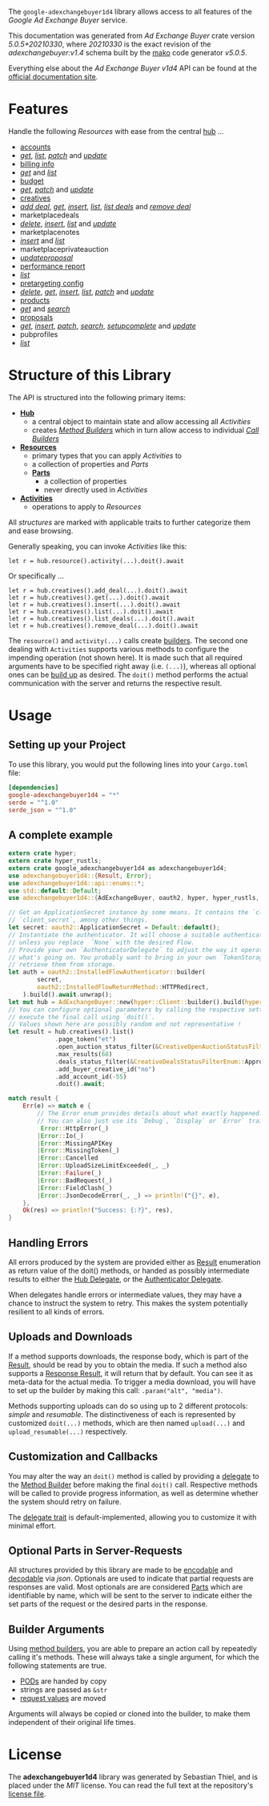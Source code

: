 <!---
DO NOT EDIT !
This file was generated automatically from 'src/generator/templates/api/README.md.mako'
DO NOT EDIT !
-->
The `google-adexchangebuyer1d4` library allows access to all features of the *Google Ad Exchange Buyer* service.

This documentation was generated from *Ad Exchange Buyer* crate version *5.0.5+20210330*, where *20210330* is the exact revision of the *adexchangebuyer:v1.4* schema built by the [mako](http://www.makotemplates.org/) code generator *v5.0.5*.

Everything else about the *Ad Exchange Buyer* *v1d4* API can be found at the
[official documentation site](https://developers.google.com/ad-exchange/buyer-rest).
# Features

Handle the following *Resources* with ease from the central [hub](https://docs.rs/google-adexchangebuyer1d4/5.0.5+20210330/google_adexchangebuyer1d4/AdExchangeBuyer) ...

* [accounts](https://docs.rs/google-adexchangebuyer1d4/5.0.5+20210330/google_adexchangebuyer1d4/api::Account)
 * [*get*](https://docs.rs/google-adexchangebuyer1d4/5.0.5+20210330/google_adexchangebuyer1d4/api::AccountGetCall), [*list*](https://docs.rs/google-adexchangebuyer1d4/5.0.5+20210330/google_adexchangebuyer1d4/api::AccountListCall), [*patch*](https://docs.rs/google-adexchangebuyer1d4/5.0.5+20210330/google_adexchangebuyer1d4/api::AccountPatchCall) and [*update*](https://docs.rs/google-adexchangebuyer1d4/5.0.5+20210330/google_adexchangebuyer1d4/api::AccountUpdateCall)
* [billing info](https://docs.rs/google-adexchangebuyer1d4/5.0.5+20210330/google_adexchangebuyer1d4/api::BillingInfo)
 * [*get*](https://docs.rs/google-adexchangebuyer1d4/5.0.5+20210330/google_adexchangebuyer1d4/api::BillingInfoGetCall) and [*list*](https://docs.rs/google-adexchangebuyer1d4/5.0.5+20210330/google_adexchangebuyer1d4/api::BillingInfoListCall)
* [budget](https://docs.rs/google-adexchangebuyer1d4/5.0.5+20210330/google_adexchangebuyer1d4/api::Budget)
 * [*get*](https://docs.rs/google-adexchangebuyer1d4/5.0.5+20210330/google_adexchangebuyer1d4/api::BudgetGetCall), [*patch*](https://docs.rs/google-adexchangebuyer1d4/5.0.5+20210330/google_adexchangebuyer1d4/api::BudgetPatchCall) and [*update*](https://docs.rs/google-adexchangebuyer1d4/5.0.5+20210330/google_adexchangebuyer1d4/api::BudgetUpdateCall)
* [creatives](https://docs.rs/google-adexchangebuyer1d4/5.0.5+20210330/google_adexchangebuyer1d4/api::Creative)
 * [*add deal*](https://docs.rs/google-adexchangebuyer1d4/5.0.5+20210330/google_adexchangebuyer1d4/api::CreativeAddDealCall), [*get*](https://docs.rs/google-adexchangebuyer1d4/5.0.5+20210330/google_adexchangebuyer1d4/api::CreativeGetCall), [*insert*](https://docs.rs/google-adexchangebuyer1d4/5.0.5+20210330/google_adexchangebuyer1d4/api::CreativeInsertCall), [*list*](https://docs.rs/google-adexchangebuyer1d4/5.0.5+20210330/google_adexchangebuyer1d4/api::CreativeListCall), [*list deals*](https://docs.rs/google-adexchangebuyer1d4/5.0.5+20210330/google_adexchangebuyer1d4/api::CreativeListDealCall) and [*remove deal*](https://docs.rs/google-adexchangebuyer1d4/5.0.5+20210330/google_adexchangebuyer1d4/api::CreativeRemoveDealCall)
* marketplacedeals
 * [*delete*](https://docs.rs/google-adexchangebuyer1d4/5.0.5+20210330/google_adexchangebuyer1d4/api::MarketplacedealDeleteCall), [*insert*](https://docs.rs/google-adexchangebuyer1d4/5.0.5+20210330/google_adexchangebuyer1d4/api::MarketplacedealInsertCall), [*list*](https://docs.rs/google-adexchangebuyer1d4/5.0.5+20210330/google_adexchangebuyer1d4/api::MarketplacedealListCall) and [*update*](https://docs.rs/google-adexchangebuyer1d4/5.0.5+20210330/google_adexchangebuyer1d4/api::MarketplacedealUpdateCall)
* marketplacenotes
 * [*insert*](https://docs.rs/google-adexchangebuyer1d4/5.0.5+20210330/google_adexchangebuyer1d4/api::MarketplacenoteInsertCall) and [*list*](https://docs.rs/google-adexchangebuyer1d4/5.0.5+20210330/google_adexchangebuyer1d4/api::MarketplacenoteListCall)
* marketplaceprivateauction
 * [*updateproposal*](https://docs.rs/google-adexchangebuyer1d4/5.0.5+20210330/google_adexchangebuyer1d4/api::MarketplaceprivateauctionUpdateproposalCall)
* [performance report](https://docs.rs/google-adexchangebuyer1d4/5.0.5+20210330/google_adexchangebuyer1d4/api::PerformanceReport)
 * [*list*](https://docs.rs/google-adexchangebuyer1d4/5.0.5+20210330/google_adexchangebuyer1d4/api::PerformanceReportListCall)
* [pretargeting config](https://docs.rs/google-adexchangebuyer1d4/5.0.5+20210330/google_adexchangebuyer1d4/api::PretargetingConfig)
 * [*delete*](https://docs.rs/google-adexchangebuyer1d4/5.0.5+20210330/google_adexchangebuyer1d4/api::PretargetingConfigDeleteCall), [*get*](https://docs.rs/google-adexchangebuyer1d4/5.0.5+20210330/google_adexchangebuyer1d4/api::PretargetingConfigGetCall), [*insert*](https://docs.rs/google-adexchangebuyer1d4/5.0.5+20210330/google_adexchangebuyer1d4/api::PretargetingConfigInsertCall), [*list*](https://docs.rs/google-adexchangebuyer1d4/5.0.5+20210330/google_adexchangebuyer1d4/api::PretargetingConfigListCall), [*patch*](https://docs.rs/google-adexchangebuyer1d4/5.0.5+20210330/google_adexchangebuyer1d4/api::PretargetingConfigPatchCall) and [*update*](https://docs.rs/google-adexchangebuyer1d4/5.0.5+20210330/google_adexchangebuyer1d4/api::PretargetingConfigUpdateCall)
* [products](https://docs.rs/google-adexchangebuyer1d4/5.0.5+20210330/google_adexchangebuyer1d4/api::Product)
 * [*get*](https://docs.rs/google-adexchangebuyer1d4/5.0.5+20210330/google_adexchangebuyer1d4/api::ProductGetCall) and [*search*](https://docs.rs/google-adexchangebuyer1d4/5.0.5+20210330/google_adexchangebuyer1d4/api::ProductSearchCall)
* [proposals](https://docs.rs/google-adexchangebuyer1d4/5.0.5+20210330/google_adexchangebuyer1d4/api::Proposal)
 * [*get*](https://docs.rs/google-adexchangebuyer1d4/5.0.5+20210330/google_adexchangebuyer1d4/api::ProposalGetCall), [*insert*](https://docs.rs/google-adexchangebuyer1d4/5.0.5+20210330/google_adexchangebuyer1d4/api::ProposalInsertCall), [*patch*](https://docs.rs/google-adexchangebuyer1d4/5.0.5+20210330/google_adexchangebuyer1d4/api::ProposalPatchCall), [*search*](https://docs.rs/google-adexchangebuyer1d4/5.0.5+20210330/google_adexchangebuyer1d4/api::ProposalSearchCall), [*setupcomplete*](https://docs.rs/google-adexchangebuyer1d4/5.0.5+20210330/google_adexchangebuyer1d4/api::ProposalSetupcompleteCall) and [*update*](https://docs.rs/google-adexchangebuyer1d4/5.0.5+20210330/google_adexchangebuyer1d4/api::ProposalUpdateCall)
* pubprofiles
 * [*list*](https://docs.rs/google-adexchangebuyer1d4/5.0.5+20210330/google_adexchangebuyer1d4/api::PubprofileListCall)




# Structure of this Library

The API is structured into the following primary items:

* **[Hub](https://docs.rs/google-adexchangebuyer1d4/5.0.5+20210330/google_adexchangebuyer1d4/AdExchangeBuyer)**
    * a central object to maintain state and allow accessing all *Activities*
    * creates [*Method Builders*](https://docs.rs/google-adexchangebuyer1d4/5.0.5+20210330/google_adexchangebuyer1d4/client::MethodsBuilder) which in turn
      allow access to individual [*Call Builders*](https://docs.rs/google-adexchangebuyer1d4/5.0.5+20210330/google_adexchangebuyer1d4/client::CallBuilder)
* **[Resources](https://docs.rs/google-adexchangebuyer1d4/5.0.5+20210330/google_adexchangebuyer1d4/client::Resource)**
    * primary types that you can apply *Activities* to
    * a collection of properties and *Parts*
    * **[Parts](https://docs.rs/google-adexchangebuyer1d4/5.0.5+20210330/google_adexchangebuyer1d4/client::Part)**
        * a collection of properties
        * never directly used in *Activities*
* **[Activities](https://docs.rs/google-adexchangebuyer1d4/5.0.5+20210330/google_adexchangebuyer1d4/client::CallBuilder)**
    * operations to apply to *Resources*

All *structures* are marked with applicable traits to further categorize them and ease browsing.

Generally speaking, you can invoke *Activities* like this:

```Rust,ignore
let r = hub.resource().activity(...).doit().await
```

Or specifically ...

```ignore
let r = hub.creatives().add_deal(...).doit().await
let r = hub.creatives().get(...).doit().await
let r = hub.creatives().insert(...).doit().await
let r = hub.creatives().list(...).doit().await
let r = hub.creatives().list_deals(...).doit().await
let r = hub.creatives().remove_deal(...).doit().await
```

The `resource()` and `activity(...)` calls create [builders][builder-pattern]. The second one dealing with `Activities`
supports various methods to configure the impending operation (not shown here). It is made such that all required arguments have to be
specified right away (i.e. `(...)`), whereas all optional ones can be [build up][builder-pattern] as desired.
The `doit()` method performs the actual communication with the server and returns the respective result.

# Usage

## Setting up your Project

To use this library, you would put the following lines into your `Cargo.toml` file:

```toml
[dependencies]
google-adexchangebuyer1d4 = "*"
serde = "^1.0"
serde_json = "^1.0"
```

## A complete example

```Rust
extern crate hyper;
extern crate hyper_rustls;
extern crate google_adexchangebuyer1d4 as adexchangebuyer1d4;
use adexchangebuyer1d4::{Result, Error};
use adexchangebuyer1d4::api::enums::*;
use std::default::Default;
use adexchangebuyer1d4::{AdExchangeBuyer, oauth2, hyper, hyper_rustls, chrono, FieldMask};

// Get an ApplicationSecret instance by some means. It contains the `client_id` and
// `client_secret`, among other things.
let secret: oauth2::ApplicationSecret = Default::default();
// Instantiate the authenticator. It will choose a suitable authentication flow for you,
// unless you replace  `None` with the desired Flow.
// Provide your own `AuthenticatorDelegate` to adjust the way it operates and get feedback about
// what's going on. You probably want to bring in your own `TokenStorage` to persist tokens and
// retrieve them from storage.
let auth = oauth2::InstalledFlowAuthenticator::builder(
        secret,
        oauth2::InstalledFlowReturnMethod::HTTPRedirect,
    ).build().await.unwrap();
let mut hub = AdExchangeBuyer::new(hyper::Client::builder().build(hyper_rustls::HttpsConnectorBuilder::new().with_native_roots().unwrap().https_or_http().enable_http1().build()), auth);
// You can configure optional parameters by calling the respective setters at will, and
// execute the final call using `doit()`.
// Values shown here are possibly random and not representative !
let result = hub.creatives().list()
             .page_token("et")
             .open_auction_status_filter(&CreativeOpenAuctionStatusFilterEnum::Approved)
             .max_results(68)
             .deals_status_filter(&CreativeDealsStatusFilterEnum::Approved)
             .add_buyer_creative_id("no")
             .add_account_id(-55)
             .doit().await;

match result {
    Err(e) => match e {
        // The Error enum provides details about what exactly happened.
        // You can also just use its `Debug`, `Display` or `Error` traits
         Error::HttpError(_)
        |Error::Io(_)
        |Error::MissingAPIKey
        |Error::MissingToken(_)
        |Error::Cancelled
        |Error::UploadSizeLimitExceeded(_, _)
        |Error::Failure(_)
        |Error::BadRequest(_)
        |Error::FieldClash(_)
        |Error::JsonDecodeError(_, _) => println!("{}", e),
    },
    Ok(res) => println!("Success: {:?}", res),
}

```
## Handling Errors

All errors produced by the system are provided either as [Result](https://docs.rs/google-adexchangebuyer1d4/5.0.5+20210330/google_adexchangebuyer1d4/client::Result) enumeration as return value of
the doit() methods, or handed as possibly intermediate results to either the
[Hub Delegate](https://docs.rs/google-adexchangebuyer1d4/5.0.5+20210330/google_adexchangebuyer1d4/client::Delegate), or the [Authenticator Delegate](https://docs.rs/yup-oauth2/*/yup_oauth2/trait.AuthenticatorDelegate.html).

When delegates handle errors or intermediate values, they may have a chance to instruct the system to retry. This
makes the system potentially resilient to all kinds of errors.

## Uploads and Downloads
If a method supports downloads, the response body, which is part of the [Result](https://docs.rs/google-adexchangebuyer1d4/5.0.5+20210330/google_adexchangebuyer1d4/client::Result), should be
read by you to obtain the media.
If such a method also supports a [Response Result](https://docs.rs/google-adexchangebuyer1d4/5.0.5+20210330/google_adexchangebuyer1d4/client::ResponseResult), it will return that by default.
You can see it as meta-data for the actual media. To trigger a media download, you will have to set up the builder by making
this call: `.param("alt", "media")`.

Methods supporting uploads can do so using up to 2 different protocols:
*simple* and *resumable*. The distinctiveness of each is represented by customized
`doit(...)` methods, which are then named `upload(...)` and `upload_resumable(...)` respectively.

## Customization and Callbacks

You may alter the way an `doit()` method is called by providing a [delegate](https://docs.rs/google-adexchangebuyer1d4/5.0.5+20210330/google_adexchangebuyer1d4/client::Delegate) to the
[Method Builder](https://docs.rs/google-adexchangebuyer1d4/5.0.5+20210330/google_adexchangebuyer1d4/client::CallBuilder) before making the final `doit()` call.
Respective methods will be called to provide progress information, as well as determine whether the system should
retry on failure.

The [delegate trait](https://docs.rs/google-adexchangebuyer1d4/5.0.5+20210330/google_adexchangebuyer1d4/client::Delegate) is default-implemented, allowing you to customize it with minimal effort.

## Optional Parts in Server-Requests

All structures provided by this library are made to be [encodable](https://docs.rs/google-adexchangebuyer1d4/5.0.5+20210330/google_adexchangebuyer1d4/client::RequestValue) and
[decodable](https://docs.rs/google-adexchangebuyer1d4/5.0.5+20210330/google_adexchangebuyer1d4/client::ResponseResult) via *json*. Optionals are used to indicate that partial requests are responses
are valid.
Most optionals are are considered [Parts](https://docs.rs/google-adexchangebuyer1d4/5.0.5+20210330/google_adexchangebuyer1d4/client::Part) which are identifiable by name, which will be sent to
the server to indicate either the set parts of the request or the desired parts in the response.

## Builder Arguments

Using [method builders](https://docs.rs/google-adexchangebuyer1d4/5.0.5+20210330/google_adexchangebuyer1d4/client::CallBuilder), you are able to prepare an action call by repeatedly calling it's methods.
These will always take a single argument, for which the following statements are true.

* [PODs][wiki-pod] are handed by copy
* strings are passed as `&str`
* [request values](https://docs.rs/google-adexchangebuyer1d4/5.0.5+20210330/google_adexchangebuyer1d4/client::RequestValue) are moved

Arguments will always be copied or cloned into the builder, to make them independent of their original life times.

[wiki-pod]: http://en.wikipedia.org/wiki/Plain_old_data_structure
[builder-pattern]: http://en.wikipedia.org/wiki/Builder_pattern
[google-go-api]: https://github.com/google/google-api-go-client

# License
The **adexchangebuyer1d4** library was generated by Sebastian Thiel, and is placed
under the *MIT* license.
You can read the full text at the repository's [license file][repo-license].

[repo-license]: https://github.com/Byron/google-apis-rsblob/main/LICENSE.md

